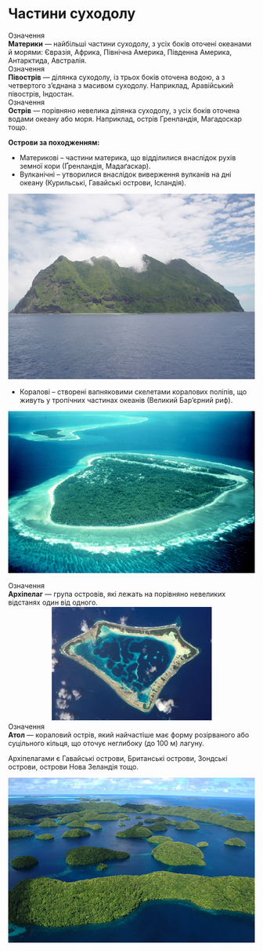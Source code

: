 Частини суходолу
================
<div class="eoz-wrap">
<span class="eoz">Означення</span>
<div class="eoz-text">
<b>Материки</b> — найбiльшi частини суходолу, з усiх бокiв оточенi океанами й морями: Євразiя, Африка, Пiвнiчна Америка, Пiвденна Америка, Антарктида,
Австралiя.
</div>
</div>

<div class="eoz-wrap">
<span class="eoz">Означення</span>
<div class="eoz-text">
<b>Пiвострiв</b> — дiлянка суходолу, iз трьох бокiв оточена водою, а з четвертого
з’єднана з масивом суходолу. Наприклад, Аравiйський пiвострiв, Iндостан.
</div>
</div>

<div class="eoz-wrap">
<span class="eoz">Означення</span>
<div class="eoz-text">
<b>Острiв</b> — порiвняно невелика дiлянка суходолу, з усiх бокiв оточена водами
океану або моря. Наприклад, острiв Гренландiя, Магадоскар тощо.
</div>
</div>

**Острови за походженням:**
<ul>
<li><span class="p1">Материкові</span> – частини материка, що відділилися внаслідок рухів земної кори (Ґренландія, Мадаґаскар).</li>
<li><span class="p1">Вулканічні</span> – утворилися внаслідок виверження вулканів на дні океану (Курильські, Гавайські острови, Ісландія).</li>
</ul>

![image](3-3.jpg)

<ul>
<li><span class="p1">Коралові</span> – створені вапняковими скелетами коралових поліпів, що живуть у тропічних частинах океанів (Великий Бар’єрний риф).</li>
</ul>

![image](3-4.jpg)

<div class="eoz-wrap">
<span class="eoz">Означення</span>
<div class="eoz-text">
<b>Архiпелаг</b> — група островiв, якi лежать на порiвняно невеликих вiдстанях один вiд одного.
</div>
</div>

<div align="center">
<img src="3-5.png">
</div>

<div class="eoz-wrap">
<span class="eoz">Означення</span>
<div class="eoz-text">
<b>Атол</b> — кораловий острiв, який найчастiше має форму розiрваного або суцiльного кiльця, що оточує неглибоку (до 100 м) лагуну.
</div>
</div>

Архіпелагами є Гавайські острови, Британські острови, Зондські острови,
острови Нова Зеландія тощо.

![image](archipelago.jpg)
